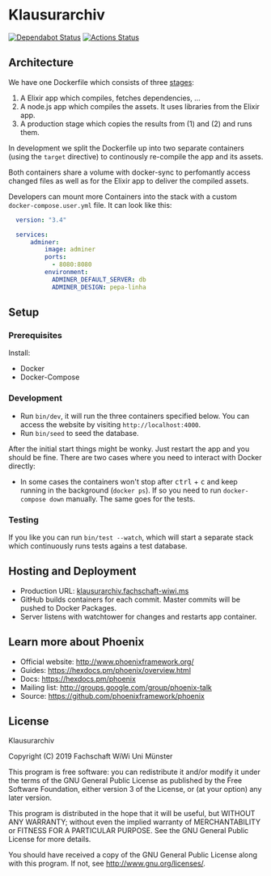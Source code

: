 # Klausurarchiv

[![Dependabot Status](https://api.dependabot.com/badges/status?host=github&repo=fs-wiwi-ms/klausurarchiv)](https://dependabot.com)
[![Actions Status](https://github.com/fs-wiwi-ms/klausurarchiv/workflows/build/badge.svg)](https://github.com/fs-wiwi-ms/klausurarchiv/actions)

## Architecture

We have one Dockerfile which consists of three
[stages](https://docs.docker.com/develop/develop-images/multistage-build/):

1. A Elixir app which compiles, fetches dependencies, ...
2. A node.js app which compiles the assets. It uses libraries from the Elixir app.
3. A production stage which copies the results from (1) and (2) and runs them.

In development we split the Dockerfile up into two separate containers (using
the `target` directive) to continously re-compile the app and its assets.

Both containers share a volume with docker-sync to perfomantly access changed
files as well as for the Elixir app to deliver the compiled assets.

Developers can mount more Containers into the stack with a custom `docker-compose.user.yml` file.
It can look like this:

```yaml
  version: "3.4"

  services:
      adminer:
          image: adminer
          ports:
            - 8080:8080
          environment:
            ADMINER_DEFAULT_SERVER: db
            ADMINER_DESIGN: pepa-linha
```

## Setup

### Prerequisites

Install:
* Docker
* Docker-Compose

### Development
- Run `bin/dev`, it will run the three containers specified below. You can access the website by visiting `http://localhost:4000`.
- Run `bin/seed` to seed the database.

After the initial start things might be wonky. Just restart the app and you should be fine. There are two cases where you need to interact with Docker directly:
  * In some cases the containers won't stop after <kbd>ctrl</kbd> + <kbd>c</kbd> and keep running in the background (`docker ps`). If so you need to run `docker-compose down` manually. The same goes for the tests.

### Testing
If you like you can run `bin/test --watch`, which will start a separate stack which continuously runs tests agains a test database.

## Hosting and Deployment

* Production URL: [klausurarchiv.fachschaft-wiwi.ms](https://klausurarchiv.fachschaft-wiwi.ms/)
* GitHub builds containers for each commit. Master commits will be pushed to Docker Packages.
* Server listens with watchtower for changes and restarts app container.

## Learn more about Phoenix
  * Official website: http://www.phoenixframework.org/
  * Guides: https://hexdocs.pm/phoenix/overview.html
  * Docs: https://hexdocs.pm/phoenix
  * Mailing list: http://groups.google.com/group/phoenix-talk
  * Source: https://github.com/phoenixframework/phoenix

## License

Klausurarchiv

Copyright (C) 2019  Fachschaft WiWi Uni Münster

This program is free software: you can redistribute it and/or modify
it under the terms of the GNU General Public License as published by
the Free Software Foundation, either version 3 of the License, or
(at your option) any later version.

This program is distributed in the hope that it will be useful,
but WITHOUT ANY WARRANTY; without even the implied warranty of
MERCHANTABILITY or FITNESS FOR A PARTICULAR PURPOSE.  See the
GNU General Public License for more details.

You should have received a copy of the GNU General Public License
along with this program.  If not, see <http://www.gnu.org/licenses/>.
